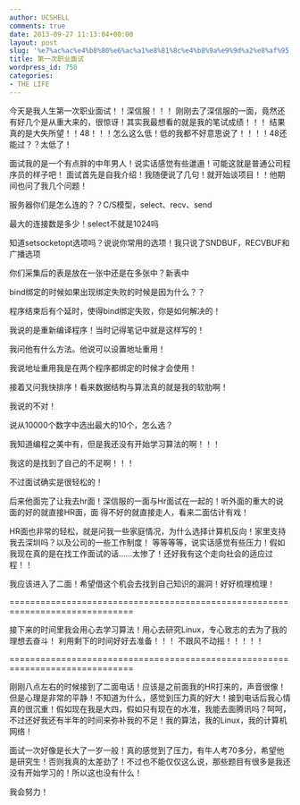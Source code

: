 ```yaml
---
author: UCSHELL
comments: true
date: 2013-09-27 11:13:04+00:00
layout: post
slug: '%e7%ac%ac%e4%b8%80%e6%ac%a1%e8%81%8c%e4%b8%9a%e9%9d%a2%e8%af%95'
title: 第一次职业面试
wordpress_id: 750
categories:
- THE LIFE
---
```


今天是我人生第一次职业面试！！深信服！！！
刚刚去了深信服的一面，竟然还有好几个是从重大来的，很惊讶！其实我最想看的就是我的笔试成绩！！！
结果真的是大失所望！！48！！！怎么这么低！低的我都不好意思说了！！！！48还能过？？太低了！

面试我的是一个有点胖的中年男人！说实话感觉有些邋遢！可能这就是普通公司程序员的样子吧！
面试首先是自我介绍！我随便说了几句！就开始谈项目！！他期间也问了我几个问题！

服务器你们是怎么连的？？C/S模型，select、recv、send

最大的连接数是多少！select不就是1024吗

知道setsocketopt选项吗？说说你常用的选项！我只说了SNDBUF，RECVBUF和广播选项

你们采集后的表是放在一张中还是在多张中？新表中

bind绑定的时候如果出现绑定失败的时候是因为什么？？

程序结束后有个延时，使得bind绑定失败，你是如何解决的！

我说的是重新编译程序！当时记得笔记中就是这样写的！

我问他有什么方法。他说可以设置地址重用！

我说地址重用我是在两个程序都绑定的时候才会使用！

接着又问我快排序！看来数据结构与算法真的就是我的软肋啊！

我说的不对！

说从10000个数字中选出最大的10个，怎么选？

我知道编程之美中有，但是我还没有开始学习算法的啊！！！

我这的是找到了自己的不足啊！！！

不过面试确实是很轻松的！

后来他面完了让我去hr面！深信服的一面与Hr面试在一起的！听外面的重大的说面的好的就直接HR面，面
得不好的就直接走人，看来二面估计有戏！

HR面也非常的轻松，就是问我一些家庭情况，为什么选择计算机反向！家里支持我去深圳吗？以及公司的一些工作制度！
等等等等，说实话感觉有些压力！假如我现在真的是在找工作面试的话……太惨了！还好我有这个走向社会的适应过程！！

我应该进入了二面！希望借这个机会去找到自己知识的漏洞！好好梳理梳理！

==============================================================================

接下来的时间里我会用心去学习算法！用心去研究Linux，专心致志的去为了我的理想去奋斗！
利用剩下的时间好好去准备！！！
不跟风不动摇！！！！！

==============================================================================

刚刚八点左右的时候接到了二面电话！应该是之前面我的HR打来的，声音很像！但是心理是非常的平静！不知道为什么，感觉到压力真的好大！接到电话后我心情真的很沉重！假如现在我是大四，假如只有现在的水准，我能去面腾讯吗？呵呵，不过还好我还有半年的时间来弥补我的不足！我的算法，我的Linux，我的计算机网络！

面试一次好像是长大了一岁一般！真的感觉到了压力，有牛人考70多分，希望他是研究生！否则我真的太差劲了！不过也不能仅仅这么说，那些题目有很多是我还没有开始学习的！所以这也没有什么！

我会努力！
